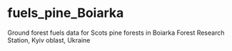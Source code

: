 # fuels_pine_Boiarka
Ground forest fuels data for Scots pine forests in Boiarka Forest Research Station, Kyiv oblast, Ukraine
